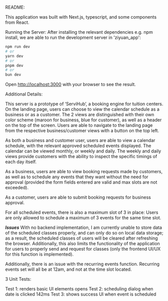 README: 


This application was built with Next.js, typescript, and some components from React.


Running the Server:
After installing the relevant dependencies e.g. npm install, we are able to run the development server in 'ziyuan_app':


```bash
npm run dev
# or
yarn dev
# or
pnpm dev
# or
bun dev
```


Open [http://localhost:3000](http://localhost:3000) with your browser to see the result.


Additional Details:


This server is a prototype of ‘ServiHub’, a booking engine for tuition centers. On the landing page, users can choose to view the calendar schedule as a business or as a customer. The 2 views are distinguished with their own color scheme (maroon for business, blue for customer), as well as a header on the top of the screen. Users are able to navigate to the landing page from the respective business/customer views with a button on the top left.


As both a business and customer user, users are able to view a calendar schedule, with the relevant approved scheduled events displayed. The calendar can be viewed monthly, or weekly and daily. The weekly and daily views provide customers with the ability to inspect the specific timings of each day itself.


As a business, users are able to view booking requests made by customers, as well as to schedule any events that they want without the need for approval (provided the form fields entered are valid and max slots are not exceeded).


As a customer, users are able to submit booking requests for business approval.

For all scheduled events, there is also a maximum slot of 3 in place: Users are only allowed to schedule a maximum of 3 events for the same time slot.


***Issues***
With no backend implementation, I am currently unable to store data of the scheduled classes properly, and can only do so on local data storage; as a result, the scheduled classes of users will be cleared after refreshing the browser. Additionally, this also limits the functionality of the application for users to properly send and request for classes (only the frontend UI/UX for this function is implemented). 


Additionally, there is an issue with the recurring events function. Recurring events set will all be at 12am, and not at the time slot located.
 

3 Unit Tests:


Test 1: renders basic UI elements opens 
Test 2: scheduling dialog when date is clicked 142ms
Test 3: shows success UI when event is scheduled
